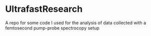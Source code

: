 # UltrafastResearch
A repo for some code I used for the analysis of data collected with a femtosecond pump-probe spectrocopy setup

